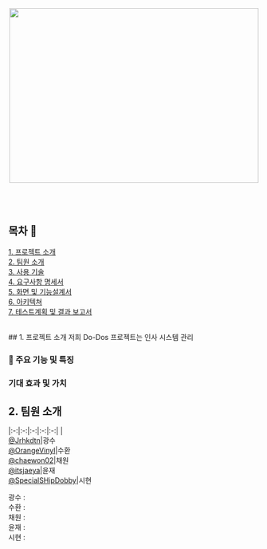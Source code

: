 <div align="center">
<img src="https://github.com/beyond-sw-camp/be05-4th-4team--HR_Do-Dos/assets/114909535/3394ac19-b808-4616-8c57-e40b6b78b07b"width="500" height="350">
</div>
</br>
</br>
</br>

## 목차 📄
[1. 프로젝트 소개](#1-프로젝트-소개)<br>
[2. 팀원 소개](#2-팀원-소개)<br>
[3. 사용 기술](#3-사용-기술)<br>
[4. 요구사항 명세서](#4-요구사항-명세서)<br>
[5. 화면 및 기능설계서](#5-화면-및-기능설계서)<br>
[6. 아키텍쳐](#6-아키텍처)<br>
[7. 테스트계획 및 결과 보고서](#7-테스트계획-및-결과-보고서)<br>
  

  <br/>
## 1. 프로젝트 소개
저희 Do-Dos 프로젝트는 인사 시스템 관리


### 📢 주요 기능 및 특징  <br/>

###  기대 효과 및 가치

## 2. 팀원 소개

|:-:|:-:|:-:|:-:|:-:|
|<br/>[@Jrhkdtn](https://github.com/Jrhkdtn)|광수<br/>[@OrangeVinyl](https://github.com/OrangeVinyl)|수환<br/>[@chaewon02](https://github.com/chaewon02)|채원<br/>[@itsjaeya](https://github.com/itsjaeya)|윤재<br/>[@SpecialSHipDobby](https://github.com/SpecialSHipDobby)|시현
<br/>
<div>
  광수 : 
</div>
<div>
  수환 : 
</div>
<div>
  채원 : 
</div>
<div>
  윤재 : 
</div>
<div>
  시현 : 
</div>
<br/>

